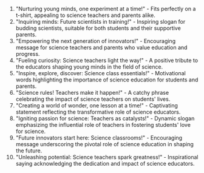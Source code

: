 

1. "Nurturing young minds, one experiment at a time!" - Fits perfectly on a t-shirt, appealing to science teachers and parents alike.
2. "Inquiring minds: Future scientists in training!" - Inspiring slogan for budding scientists, suitable for both students and their supportive parents.
3. "Empowering the next generation of innovators!" - Encouraging message for science teachers and parents who value education and progress.
4. "Fueling curiosity: Science teachers light the way!" - A positive tribute to the educators shaping young minds in the field of science.
5. "Inspire, explore, discover: Science class essentials!" - Motivational words highlighting the importance of science education for students and parents.
6. "Science rules! Teachers make it happen!" - A catchy phrase celebrating the impact of science teachers on students' lives.
7. "Creating a world of wonder, one lesson at a time!" - Captivating statement reflecting the transformative role of science educators.
8. "Igniting passion for science: Teachers as catalysts!" - Dynamic slogan emphasizing the influential role of teachers in fostering students' love for science.
9. "Future innovators start here: Science classrooms!" - Encouraging message underscoring the pivotal role of science education in shaping the future.
10. "Unleashing potential: Science teachers spark greatness!" - Inspirational saying acknowledging the dedication and impact of science educators.